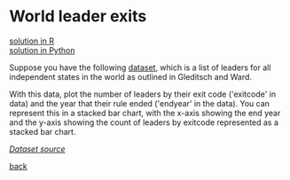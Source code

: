 # World leader exits

[solution in R](solution-r.md) <br>
[solution in Python](solution-python.md)

Suppose you have the following [dataset](https://docs.google.com/spreadsheets/d/1c-ggjDyeZ_ByKOe5J8mKkZViDo_FW8EYvzkCRQc-Ds0/edit#gid=1561619208), which is a list of leaders for all independent states in the world as outlined in Gleditsch and Ward.

With this data, plot the number of leaders by their exit code ('exitcode' in data) and the year that their rule ended ('endyear' in the data). You can represent this in a stacked bar chart, with the x-axis showing the end year and the y-axis showing the count of leaders by exitcode represented as a stacked bar chart.

[*Dataset source*](http://www.ksgleditsch.com/archigos.html)

[back](https://project-dmaestro.github.io/data-interview-qs/)

